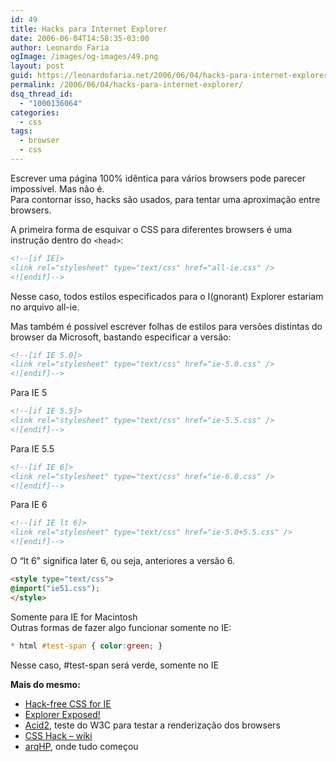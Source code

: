 ```yaml
---
id: 49
title: Hacks para Internet Explorer
date: 2006-06-04T14:58:35-03:00
author: Leonardo Faria
ogImage: /images/og-images/49.png
layout: post
guid: https://leonardofaria.net/2006/06/04/hacks-para-internet-explorer/
permalink: /2006/06/04/hacks-para-internet-explorer/
dsq_thread_id:
  - "1000136064"
categories:
  - css
tags:
  - browser
  - css
---
```

Escrever uma página 100% idêntica para vários browsers pode parecer impossível. Mas não é.  
Para contornar isso, hacks são usados, para tentar uma aproximação entre browsers.  
<!--more-->


A primeira forma de esquivar o CSS para diferentes browsers é uma instrução dentro do `<head>`:  

```html
<!--[if IE]>
<link rel="stylesheet" type="text/css" href="all-ie.css" />
<![endif]-->
```
Nesse caso, todos estilos especificados para o I(gnorant) Explorer estariam no arquivo all-ie.

Mas também é possível escrever folhas de estilos para versões distintas do browser da Microsoft, bastando especificar a versão:  

```html
<!--[if IE 5.0]>
<link rel="stylesheet" type="text/css" href="ie-5.0.css" />
<![endif]-->
```

Para IE 5  

```html
<!--[if IE 5.5]>
<link rel="stylesheet" type="text/css" href="ie-5.5.css" />
<![endif]-->
```

Para IE 5.5  

```html
<!--[if IE 6]>
<link rel="stylesheet" type="text/css" href="ie-6.0.css" />
<![endif]-->
```

Para IE 6  

```html
<!--[if IE lt 6]>
<link rel="stylesheet" type="text/css" href="ie-5.0+5.5.css" />
<![endif]-->
```

O &#8220;lt 6&#8221; significa later 6, ou seja, anteriores a versão 6.  

```html
<style type="text/css">
@import("ie51.css");
</style>
```

Somente para IE for Macintosh  
Outras formas de fazer algo funcionar somente no IE:  

```css
* html #test-span { color:green; }
```

Nesse caso, #test-span será verde, somente no IE

**Mais do mesmo:**  

- [Hack-free CSS for IE](http://virtuelvis.com/archives/2004/02/css-ie-only)  
- [Explorer Exposed!](http://www.positioniseverything.net/explorer.html)  
- [Acid2](http://en.wikipedia.org/wiki/Acid2), teste do W3C para testar a renderização dos browsers  
- [CSS Hack – wiki](http://css-discuss.incutio.com/?page=CssHack)  
- [arqHP](http://groups.google.com/group/arqhp/browse_thread/thread/b5e08d9554b07d7f/d2c326fa390380f1?q=deposit%C3%B3rio+hacks&rnum=1#d2c326fa390380f1), onde tudo começou
